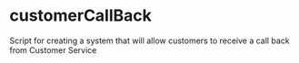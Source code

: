 # customerCallBack
Script for creating a system that will allow customers to receive a call back from Customer Service
